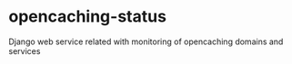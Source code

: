 # opencaching-status
Django web service related with monitoring of opencaching domains and services
